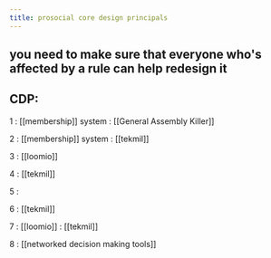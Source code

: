 ```yaml
---
title: prosocial core design principals
---
```


## you need to make sure that everyone who's affected by a rule can help redesign it
## CDP:

1
: [[membership]] system
: [[General Assembly Killer]] 

2
: [[membership]] system
: [[tekmil]] 

3
: [[loomio]]

4
: [[tekmil]] 

5
:

6
: [[tekmil]] 

7
: [[loomio]]
: [[tekmil]] 

8
: [[networked decision making tools]]
##
